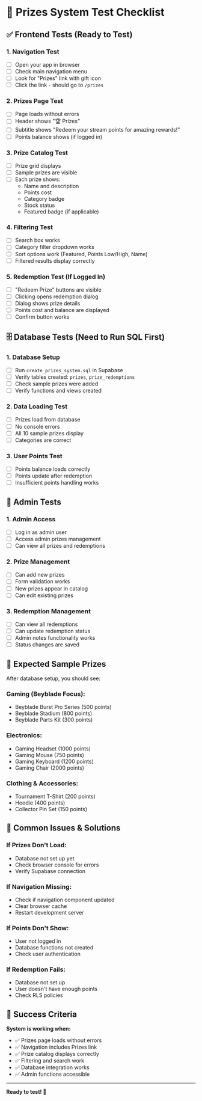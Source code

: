 # 🧪 Prizes System Test Checklist

## ✅ **Frontend Tests (Ready to Test)**

### **1. Navigation Test**

- [ ] Open your app in browser
- [ ] Check main navigation menu
- [ ] Look for "Prizes" link with gift icon
- [ ] Click the link - should go to `/prizes`

### **2. Prizes Page Test**

- [ ] Page loads without errors
- [ ] Header shows "🏆 Prizes"
- [ ] Subtitle shows "Redeem your stream points for amazing rewards!"
- [ ] Points balance shows (if logged in)

### **3. Prize Catalog Test**

- [ ] Prize grid displays
- [ ] Sample prizes are visible
- [ ] Each prize shows:
  - Name and description
  - Points cost
  - Category badge
  - Stock status
  - Featured badge (if applicable)

### **4. Filtering Test**

- [ ] Search box works
- [ ] Category filter dropdown works
- [ ] Sort options work (Featured, Points Low/High, Name)
- [ ] Filtered results display correctly

### **5. Redemption Test (If Logged In)**

- [ ] "Redeem Prize" buttons are visible
- [ ] Clicking opens redemption dialog
- [ ] Dialog shows prize details
- [ ] Points cost and balance are displayed
- [ ] Confirm button works

## 🗄️ **Database Tests (Need to Run SQL First)**

### **1. Database Setup**

- [ ] Run `create_prizes_system.sql` in Supabase
- [ ] Verify tables created: `prizes`, `prize_redemptions`
- [ ] Check sample prizes were added
- [ ] Verify functions and views created

### **2. Data Loading Test**

- [ ] Prizes load from database
- [ ] No console errors
- [ ] All 10 sample prizes display
- [ ] Categories are correct

### **3. User Points Test**

- [ ] Points balance loads correctly
- [ ] Points update after redemption
- [ ] Insufficient points handling works

## 🔧 **Admin Tests**

### **1. Admin Access**

- [ ] Log in as admin user
- [ ] Access admin prizes management
- [ ] Can view all prizes and redemptions

### **2. Prize Management**

- [ ] Can add new prizes
- [ ] Form validation works
- [ ] New prizes appear in catalog
- [ ] Can edit existing prizes

### **3. Redemption Management**

- [ ] Can view all redemptions
- [ ] Can update redemption status
- [ ] Admin notes functionality works
- [ ] Status changes are saved

## 🎯 **Expected Sample Prizes**

After database setup, you should see:

### **Gaming (Beyblade Focus):**

- Beyblade Burst Pro Series (500 points)
- Beyblade Stadium (800 points)
- Beyblade Parts Kit (300 points)

### **Electronics:**

- Gaming Headset (1000 points)
- Gaming Mouse (750 points)
- Gaming Keyboard (1200 points)
- Gaming Chair (2000 points)

### **Clothing & Accessories:**

- Tournament T-Shirt (200 points)
- Hoodie (400 points)
- Collector Pin Set (150 points)

## 🚨 **Common Issues & Solutions**

### **If Prizes Don't Load:**

- Database not set up yet
- Check browser console for errors
- Verify Supabase connection

### **If Navigation Missing:**

- Check if navigation component updated
- Clear browser cache
- Restart development server

### **If Points Don't Show:**

- User not logged in
- Database functions not created
- Check user authentication

### **If Redemption Fails:**

- Database not set up
- User doesn't have enough points
- Check RLS policies

## 🎉 **Success Criteria**

**System is working when:**

- ✅ Prizes page loads without errors
- ✅ Navigation includes Prizes link
- ✅ Prize catalog displays correctly
- ✅ Filtering and search work
- ✅ Database integration works
- ✅ Admin functions accessible

---

**Ready to test! 🚀**
